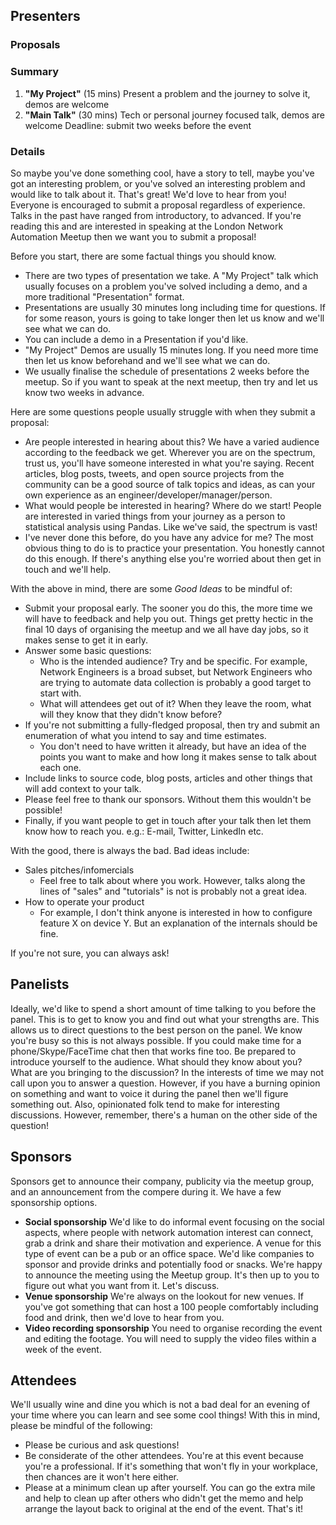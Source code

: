 ## Presenters
### Proposals

### Summary
1. **"My Project"** (15 mins) Present a problem and the journey to solve it, demos are welcome
2. **"Main Talk"** (30 mins) Tech or personal journey focused talk, demos are welcome
Deadline: submit two weeks before the event

### Details

So maybe you've done something cool, have a story to tell, maybe you've got an interesting problem, or you've solved an interesting problem and would like to talk about it. That's great! We'd love to hear from you!
Everyone is encouraged to submit a proposal regardless of experience. Talks in the past have ranged from introductory, to advanced. If you're reading this and are interested in speaking at the London Network Automation Meetup then we want you to submit a proposal!

Before you start, there are some factual things you should know.
- There are two types of presentation we take. A "My Project" talk which usually focuses on a problem you've solved including a demo, and a more traditional "Presentation" format.
- Presentations are usually 30 minutes long including time for questions. If for some reason, yours is going to take longer then let us know and we'll see what we can do.
- You can include a demo in a Presentation if you'd like.
- "My Project" Demos are usually 15 minutes long. If you need more time then let us know beforehand and we'll see what we can do.
- We usually finalise the schedule of presentations 2 weeks before the meetup. So if you want to speak at the next meetup, then try and let us know two weeks in advance.

Here are some questions people usually struggle with when they submit a proposal:
- Are people interested in hearing about this?
  We have a varied audience according to the feedback we get. Wherever you are on the spectrum, trust us, you'll have someone interested in what you're saying.
  Recent articles, blog posts, tweets, and open source projects from the community can be a good source of talk topics and ideas, as can your own experience as an engineer/developer/manager/person.
- What would people be interested in hearing?
  Where do we start! People are interested in varied things from your journey as a person to statistical analysis using Pandas. Like we've said, the spectrum is vast!
- I've never done this before, do you have any advice for me?
  The most obvious thing to do is to practice your presentation. You honestly cannot do this enough. If there's anything else you're worried about then get in touch and we'll help.

With the above in mind, there are some *Good Ideas* to be mindful of:
- Submit your proposal early. The sooner you do this, the more time we will have to feedback and help you out. Things get pretty hectic in the final 10 days of organising the meetup and we all have day jobs, so it makes sense to get it in early.
- Answer some basic questions:
  - Who is the intended audience? Try and be specific. For example, Network Engineers is a broad subset, but Network Engineers who are trying to automate data collection is probably a good target to start with.
  - What will attendees get out of it? When they leave the room, what will they know that they didn't know before?
- If you're not submitting a fully-fledged proposal, then try and submit an enumeration of what you intend to say and time estimates.
  - You don't need to have written it already, but have an idea of the points you want to make and how long it makes sense to talk about each one.
- Include links to source code, blog posts, articles and other things that will add context to your talk.
- Please feel free to thank our sponsors. Without them this wouldn't be possible!
- Finally, if you want people to get in touch after your talk then let them know how to reach you. e.g.: E-mail, Twitter, LinkedIn etc.

With the good, there is always the bad. Bad ideas include:
- Sales pitches/infomercials
  - Feel free to talk about where you work. However, talks along the lines of "sales" and "tutorials" is not is probably not a great idea.
- How to operate your product
  - For example, I don't think anyone is interested in how to configure feature X on device Y. But an explanation of the internals should be fine.

If you're not sure, you can always ask!

## Panelists
Ideally, we'd like to spend a short amount of time talking to you before the panel. This is to get to know you and find out what your strengths are. This allows us to direct questions to the best person on the panel. We know you're busy so this is not always possible. If you could make time for a phone/Skype/FaceTime chat then that works fine too.
Be prepared to introduce yourself to the audience. What should they know about you? What are you bringing to the discussion?
In the interests of time we may not call upon you to answer a question. However, if you have a burning opinion on something and want to voice it during the panel then we'll figure something out.
Also, opinionated folk tend to make for interesting discussions. However, remember, there's a human on the other side of the question!

## Sponsors
Sponsors get to announce their company, publicity via the meetup group, and an announcement from the compere during it.
We have a few sponsorship options.
- **Social sponsorship**
  We'd like to do informal event focusing on the social aspects, where people with network automation interest can connect, grab a drink and share their motivation and experience. A venue for this type of event can be a pub or an office space. We'd like companies to sponsor and provide drinks and potentially food or snacks. We're happy to announce the meeting using the Meetup group. It's then up to you to figure out what you want from it. Let's discuss.
- **Venue sponsorship**
  We're always on the lookout for new venues. If you've got something that can host a 100 people comfortably including food and drink, then we'd love to hear from you.
- **Video recording sponsorship**
  You need to organise recording the event and editing the footage. You will need to supply the video files within a week of the event.

## Attendees
We'll usually wine and dine you which is not a bad deal for an evening of your time where you can learn and see some cool things!
With this in mind, please be mindful of the following:
- Please be curious and ask questions!
- Be considerate of the other attendees. You're at this event because you're a professional. If it's something that won't fly in your workplace, then chances are it won't here either.
- Please at a minimum clean up after yourself. You can go the extra mile and help to clean up after others who didn't get the memo and help arrange the layout back to original at the end of the event.
That's it!
